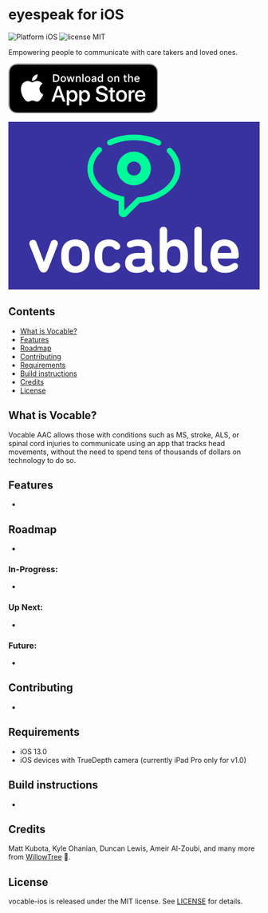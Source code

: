 # eyespeak for iOS
![Platform iOS](https://img.shields.io/badge/platform-iOS-orange.svg)
![license MIT](https://img.shields.io/badge/license-MIT-brightgreen.svg)

Empowering people to communicate with care takers and loved ones.

[![AppStore Link](marketing_assets/appstore_badge.gif)](https://itunes.apple.com/us/app/keynote/id1497040547?mt=8)

[![Watch the video](marketing_assets/vocable_github_image.gif)](https://player.vimeo.com/video/394212430)

## Contents
- [What is Vocable?](#what-is-vocable)
- [Features](#features)
- [Roadmap](#roadmap)
- [Contributing](#contributing)
- [Requirements](#requirements)
- [Build instructions](#build-instructions)
- [Credits](#credits)
- [License](#license)

## What is Vocable?
Vocable AAC allows those with conditions such as MS, stroke, ALS, or spinal cord injuries to communicate using an app that tracks head movements, without the need to spend tens of thousands of dollars on technology to do so.

## Features
- 

## Roadmap
- 

### In-Progress:
- 

### Up Next:
- 

### Future:
- 

## Contributing
- 

## Requirements
- iOS 13.0
- iOS devices with TrueDepth camera (currently iPad Pro only for v1.0)

## Build instructions
- 

## Credits
Matt Kubota, Kyle Ohanian, Duncan Lewis, Ameir Al-Zoubi, and many more from [WillowTree](https://willowtreeapps.com/) 💙.

## License
vocable-ios is released under the MIT license. See [LICENSE](LICENSE) for details.
